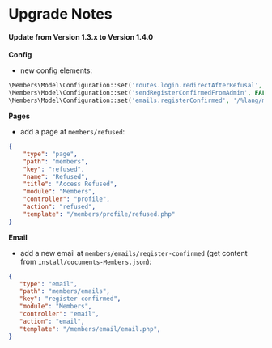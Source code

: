 # Upgrade Notes

#### Update from Version 1.3.x to Version 1.4.0

**Config**  
- new config elements:
```php
\Members\Model\Configuration::set('routes.login.redirectAfterRefusal', '/%lang/members/refused');
\Members\Model\Configuration::set('sendRegisterConfirmedFromAdmin', FALSE);
\Members\Model\Configuration::set('emails.registerConfirmed', '/%lang/members/emails/register-confirmed');
```

**Pages**  
- add a page at `members/refused`:
```json
{
    "type": "page",
    "path": "members",
    "key": "refused",
    "name": "Refused",
    "title": "Access Refused",
    "module": "Members",
    "controller": "profile",
    "action": "refused",
    "template": "/members/profile/refused.php"
}
```

**Email**  
- add a new email at `members/emails/register-confirmed` (get content from `install/documents-Members.json`):
```json
{
   "type": "email",
   "path": "members/emails",
   "key": "register-confirmed",
   "module": "Members",
   "controller": "email",
   "action": "email",
   "template": "/members/email/email.php",
}
```